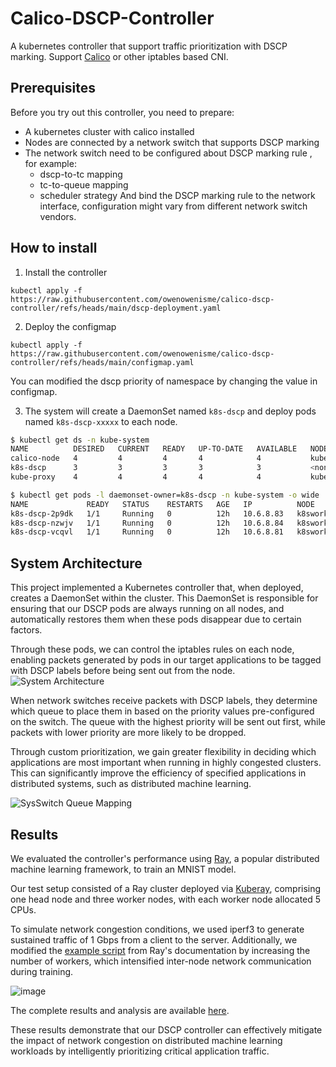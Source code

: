 # Calico-DSCP-Controller
A kubernetes controller that support traffic prioritization with DSCP marking.
Support [Calico](https://github.com/projectcalico/calico) or other iptables based CNI.

## Prerequisites

Before you try out this controller, you need to prepare:
- A kubernetes cluster with calico installed
- Nodes are connected by a network switch that supports DSCP marking
- The network switch need to be configured about DSCP marking rule , for example:
  - dscp-to-tc mapping
  - tc-to-queue mapping
  - scheduler strategy
  And bind the DSCP marking rule to the network interface, configuration might vary from different network switch vendors.

## How to install

1. Install the controller

```
kubectl apply -f https://raw.githubusercontent.com/owenowenisme/calico-dscp-controller/refs/heads/main/dscp-deployment.yaml
```

2. Deploy the configmap 
```
kubectl apply -f https://raw.githubusercontent.com/owenowenisme/calico-dscp-controller/refs/heads/main/configmap.yaml
```
You can modified the dscp priority of namespace by changing the value in configmap.

3. The system will create a DaemonSet named `k8s-dscp` and deploy pods named `k8s-dscp-xxxxx` to each node.

```bash
$ kubectl get ds -n kube-system
NAME          DESIRED   CURRENT   READY   UP-TO-DATE   AVAILABLE   NODE SELECTOR            AGE
calico-node   4         4         4       4            4           kubernetes.io/os=linux   3d18h
k8s-dscp      3         3         3       3            3           <none>                   12h
kube-proxy    4         4         4       4            4           kubernetes.io/os=linux   3d18h
```

```bash
$ kubectl get pods -l daemonset-owner=k8s-dscp -n kube-system -o wide
NAME             READY   STATUS    RESTARTS   AGE   IP          NODE                   
k8s-dscp-2p9dk   1/1     Running   0          12h   10.6.8.83   k8sworker2.example.net  
k8s-dscp-nzwjv   1/1     Running   0          12h   10.6.8.84   k8sworker3.example.net   
k8s-dscp-vcqvl   1/1     Running   0          12h   10.6.8.81   k8sworker1.example.net  
```

## System Architecture
This project implemented a Kubernetes controller that, when deployed, creates a DaemonSet within the cluster. This DaemonSet is responsible for ensuring that our DSCP pods are always running on all nodes, and automatically restores them when these pods disappear due to certain factors.

Through these pods, we can control the iptables rules on each node, enabling packets generated by pods in our target applications to be tagged with DSCP labels before being sent out from the node.
![System Architecture](https://github.com/user-attachments/assets/a46c1f5e-1c5c-4d1c-a58e-00409c16df22)

When network switches receive packets with DSCP labels, they determine which queue to place them in based on the priority values pre-configured on the switch. The queue with the highest priority will be sent out first, while packets with lower priority are more likely to be dropped.

Through custom prioritization, we gain greater flexibility in deciding which applications are most important when running in highly congested clusters. This can significantly improve the efficiency of specified applications in distributed systems, such as distributed machine learning.


![SysSwitch Queue Mapping](https://github.com/user-attachments/assets/03b241eb-bf47-459f-9370-8fc2b3acf144)

## Results

We evaluated the controller's performance using [Ray](https://github.com/ray-project/ray), a popular distributed machine learning framework, to train an MNIST model.

Our test setup consisted of a Ray cluster deployed via [Kuberay](https://github.com/ray-project/kuberay), comprising one head node and three worker nodes, with each worker node allocated 5 CPUs. 

To simulate network congestion conditions, we used iperf3 to generate sustained traffic of 1 Gbps from a client to the server. Additionally, we modified the [example script](https://github.com/owenowenisme/calico-dscp-controller/blob/main/ray/ray_train_pytorch_mnist.py) from Ray's documentation by increasing the number of workers, which intensified inter-node network communication during training.

![image](https://github.com/user-attachments/assets/01fc5184-9f2a-404a-8482-525564a973d1)


The complete results and analysis are available [here](https://github.com/owenowenisme/calico-dscp-controller/tree/main/ray/result).

These results demonstrate that our DSCP controller can effectively mitigate the impact of network congestion on distributed machine learning workloads by intelligently prioritizing critical application traffic.


